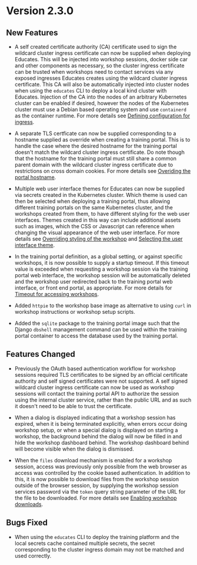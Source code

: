 Version 2.3.0
=============

New Features
------------

* A self created certificate authority (CA) certificate used to sign the
  wildcard cluster ingress certificate can now be supplied when deploying
  Educates. This will be injected into workshop sessions, docker side car and
  other components as necessary, so the cluster ingress certificate can be
  trusted when workshops need to contact services via any exposed ingresses
  Educates creates using the wildcard cluster ingress certificate. This CA will
  also be automatically injected into cluster nodes when using the ``educates``
  CLI to deploy a local kind cluster with Educates. Injection of the CA into the
  nodes of an arbitrary Kubernetes cluster can be enabled if desired, however
  the nodes of the Kubernetes cluster must use a Debian based operating system
  and use ``containerd`` as the container runtime. For more details see
  [Defining configuration for ingress](defining-configuration-for-ingress).

* A separate TLS certficate can now be supplied corresponding to a hostname
  supplied as override when creating a training portal. This is to handle the
  case where the desired hostname for the training portal doesn't match the
  wildcard cluster ingress certificate. Do note though that the hostname for the
  training portal must still share a common parent domain with the wildcard
  cluster ingress certificate due to restrictions on cross domain cookies. For
  more details see [Overiding the portal
  hostname](overiding-the-portal-hostname).

* Multiple web user interface themes for Educates can now be supplied via
  secrets created in the Kubernetes cluster. Which theme is used can then be
  selected when deploying a training portal, thus allowing different training
  portals on the same Kubernetes cluster, and the workshops created from them,
  to have different styling for the web user interfaces. Themes created in this
  way can include additional assets such as images, which the CSS or Javascript
  can reference when changing the visual appearance of the web user interface.
  For more details see [Overriding styling of the
  workshop](overriding-styling-of-the-workshop) and [Selecting the user
  interface theme](selecting-the-user-interface-theme).

* In the training portal definition, as a global setting, or against specific
  workshops, it is now possible to supply a startup timeout. If this timeout
  value is exceeded when requesting a workshop session via the training portal
  web interface, the workshop session will be automatically deleted and the
  workshop user redirected back to the training portal web interface, or front
  end portal, as appropriate. For more details for [Timeout for accessing
  workshops](timeout-for-accessing-workshops).

* Added ``httpie`` to the workshop base image as alternative to using ``curl``
  in workshop instructions or workshop setup scripts.

* Added the ``sqlite`` package to the training portal image such that the Django
  ``dbshell`` management command can be used within the training portal
  container to access the database used by the training portal.

Features Changed
----------------

* Previously the OAuth based authentication workflow for workshop sessions
  required TLS certificates to be signed by an official certificate authority
  and self signed certificates were not supported. A self signed wildcard
  cluster ingress certificate can now be used as workshop sessions will contact
  the training portal API to authorize the session using the internal cluster
  service, rather than the public URL and as such it doesn't need to be able
  to trust the certificate.

* When a dialog is displayed indicating that a workshop session has expired,
  when it is being terminated explicitly, when errors occur doing workshop
  setup, or when a special dialog is displayed on starting a workshop, the
  background behind the dialog will now be filled in and hide the workshop
  dashboard behind. The workshop dashboard behind will become visible when the
  dialog is dismissed.

* When the ``files`` download mechanism is enabled for a workshop session,
  access was previously only possible from the web browser as access was
  controlled by the cookie based authentication. In addition to this, it is now
  possible to download files from the workshop session outside of the browser
  session, by supplying the workshop session services password via the ``token``
  query string parameter of the URL for the file to be downloaded. For more
  details see [Enabling workshop downloads](enabling-workshop-downloads).

Bugs Fixed
----------

* When using the ``educates`` CLI to deploy the training platform and the local
  secrets cache contained multiple secrets, the secret corresponding to the
  cluster ingress domain may not be matched and used correctly.
